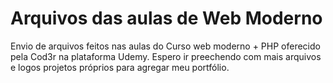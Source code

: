 # Arquivos das aulas de Web Moderno
Envio de arquivos feitos nas aulas do Curso web moderno + PHP oferecido pela Cod3r na plataforma Udemy.
Espero ir preechendo com mais arquivos e logos projetos próprios para agregar meu portfólio.
